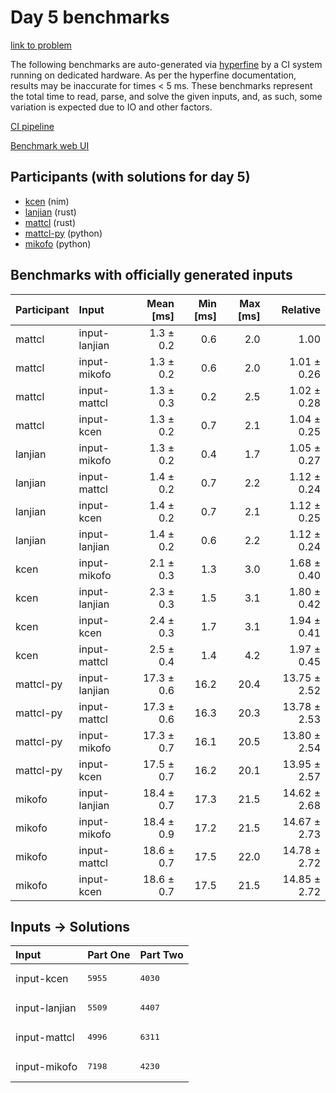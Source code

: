 # Day 5 benchmarks

[link to problem](https://adventofcode.com/2024/day/5)

The following benchmarks are auto-generated via
[hyperfine](https://github.com/sharkdp/hyperfine) by a CI system running on
dedicated hardware. As per the hyperfine documentation, results may be
inaccurate for times < 5 ms. These benchmarks represent the total time to read,
parse, and solve the given inputs, and, as such, some variation is expected due
to IO and other factors.

[CI pipeline](http://ci.papercode.net:8080/teams/main/pipelines/aoc2024)

[Benchmark web UI](https://aoc.ancalagon.black)


## Participants (with solutions for day 5)

- [kcen](https://github.com/kcen/aoc2024) (nim)
- [lanjian](https://github.com/lanjian/aoc-2024) (rust)
- [mattcl](https://github.com/mattcl/aoc2024) (rust)
- [mattcl-py](https://github.com/mattcl/aoc2024-py) (python)
- [mikofo](https://github.com/mikofo/aoc2024) (python)


## Benchmarks with officially generated inputs

| Participant | Input | Mean [ms] | Min [ms] | Max [ms] | Relative |
|:---|:---|---:|---:|---:|---:|
| mattcl | input-lanjian | 1.3 ± 0.2 | 0.6 | 2.0 | 1.00 |
| mattcl | input-mikofo | 1.3 ± 0.2 | 0.6 | 2.0 | 1.01 ± 0.26 |
| mattcl | input-mattcl | 1.3 ± 0.3 | 0.2 | 2.5 | 1.02 ± 0.28 |
| mattcl | input-kcen | 1.3 ± 0.2 | 0.7 | 2.1 | 1.04 ± 0.25 |
| lanjian | input-mikofo | 1.3 ± 0.2 | 0.4 | 1.7 | 1.05 ± 0.27 |
| lanjian | input-mattcl | 1.4 ± 0.2 | 0.7 | 2.2 | 1.12 ± 0.24 |
| lanjian | input-kcen | 1.4 ± 0.2 | 0.7 | 2.1 | 1.12 ± 0.25 |
| lanjian | input-lanjian | 1.4 ± 0.2 | 0.6 | 2.2 | 1.12 ± 0.24 |
| kcen | input-mikofo | 2.1 ± 0.3 | 1.3 | 3.0 | 1.68 ± 0.40 |
| kcen | input-lanjian | 2.3 ± 0.3 | 1.5 | 3.1 | 1.80 ± 0.42 |
| kcen | input-kcen | 2.4 ± 0.3 | 1.7 | 3.1 | 1.94 ± 0.41 |
| kcen | input-mattcl | 2.5 ± 0.4 | 1.4 | 4.2 | 1.97 ± 0.45 |
| mattcl-py | input-lanjian | 17.3 ± 0.6 | 16.2 | 20.4 | 13.75 ± 2.52 |
| mattcl-py | input-mattcl | 17.3 ± 0.6 | 16.3 | 20.3 | 13.78 ± 2.53 |
| mattcl-py | input-mikofo | 17.3 ± 0.7 | 16.1 | 20.5 | 13.80 ± 2.54 |
| mattcl-py | input-kcen | 17.5 ± 0.7 | 16.2 | 20.1 | 13.95 ± 2.57 |
| mikofo | input-lanjian | 18.4 ± 0.7 | 17.3 | 21.5 | 14.62 ± 2.68 |
| mikofo | input-mikofo | 18.4 ± 0.9 | 17.2 | 21.5 | 14.67 ± 2.73 |
| mikofo | input-mattcl | 18.6 ± 0.7 | 17.5 | 22.0 | 14.78 ± 2.72 |
| mikofo | input-kcen | 18.6 ± 0.7 | 17.5 | 21.5 | 14.85 ± 2.72 |


## Inputs -> Solutions

| Input | Part One | Part Two |
|:---|:---|:---|
|input-kcen|<pre>5955</pre>|<pre>4030</pre>|
|input-lanjian|<pre>5509</pre>|<pre>4407</pre>|
|input-mattcl|<pre>4996</pre>|<pre>6311</pre>|
|input-mikofo|<pre>7198</pre>|<pre>4230</pre>|